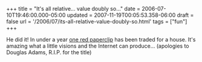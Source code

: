 +++
title = "It's all relative... value doubly so..."
date = 2006-07-10T19:46:00.000-05:00
updated = 2007-11-19T00:05:53.358-06:00
draft = false
url = '/2006/07/its-all-relative-value-doubly-so.html'
tags = ["fun"]
+++

He did it! In under a year [one red paperclip](http://oneredpaperclip.blogspot.com/) has been traded for a house. It's amazing what a little visions and the Internet can produce... (apologies to Douglas Adams, R.I.P. for the title)

